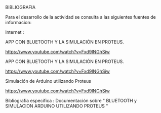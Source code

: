 BIBLIOGRAFIA

Para el desarrollo de la actividad se consulta a las siguientes fuentes de informacion:

Internet :

APP CON BLUETOOTH Y LA SIMULACIÓN EN  PROTEUS.

https://www.youtube.com/watch?v=Fxd9INGhSiw

APP CON BLUETOOTH Y LA SIMULACIÓN EN  PROTEUS.

https://www.youtube.com/watch?v=Fxd9INGhSiw

Simulación de Arduino utilizando Proteus


https://www.youtube.com/watch?v=Fxd9INGhSiw

 
Bibliografia especifica : Documentación sobre " BLUETOOTH y SIMULACION ARDUINO UTILIZANDO PROTEUS "
